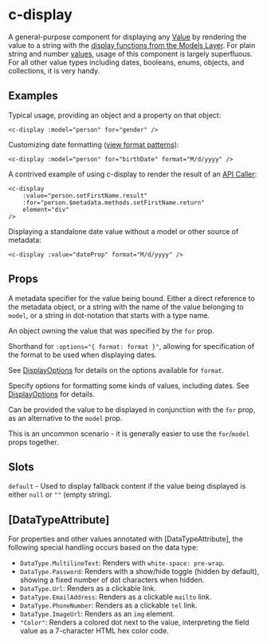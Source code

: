 
# c-display

<!-- MARKER:summary -->
A general-purpose component for displaying any [Value](/stacks/vue/layers/metadata.md#value) by rendering the value to a string with the [display functions from the Models Layer](/stacks/vue/layers/models.md#vuemodeldisplayfunctions). For plain string and number [values](/stacks/vue/layers/metadata.md), usage of this component is largely superfluous. For all other value types including dates, booleans, enums, objects, and collections, it is very handy.
<!-- MARKER:summary-end -->


## Examples

Typical usage, providing an object and a property on that object:

``` vue-html
<c-display :model="person" for="gender" />
```

Customizing date formatting ([view format patterns](https://date-fns.org/v2.29.3/docs/format)):

``` vue-html
<c-display :model="person" for="birthDate" format="M/d/yyyy" />
```

A contrived example of using c-display to render the result of an [API Caller](/stacks/vue/layers/api-clients.md#api-callers):

``` vue-html
<c-display 
    :value="person.setFirstName.result" 
    :for="person.$metadata.methods.setFirstName.return" 
    element="div"
/>
```

Displaying a standalone date value without a model or other source of metadata:

``` vue-html
<c-display :value="dateProp" format="M/d/yyyy" />
```

## Props

<Prop def="for: string | Property | Value" lang="ts" />

A metadata specifier for the value being bound. Either a direct reference to the metadata object, or a string with the name of the value belonging to `model`, or a string in dot-notation that starts with a type name.

<Prop def="model?: Model | DataSource" lang="ts" />

An object owning the value that was specified by the `for` prop.

<Prop def="format: DisplayOptions[&quot;format&quot;]" lang="ts" />

Shorthand for `:options="{ format: format }"`, allowing for specification of the format to be used when displaying dates.

See [DisplayOptions](/stacks/vue/layers/models.md#displayoptions) for details on the options available for `format`.

<Prop def="options: DisplayOptions" lang="ts" />

Specify options for formatting some kinds of values, including dates. See [DisplayOptions](/stacks/vue/layers/models.md#displayoptions) for details.

<Prop def="modelValue: any" lang="ts" />

Can be provided the value to be displayed in conjunction with the `for` prop, as an alternative to the `model` prop.

This is an uncommon scenario - it is generally easier to use the `for`/`model` props together.

## Slots

``default`` - Used to display fallback content if the value being displayed is either `null` or `""` (empty string).


## [DataTypeAttribute]

For properties and other values annotated with [DataTypeAttribute], the following special handling occurs based on the data type:

* `DataType.MultilineText`: Renders with `white-space: pre-wrap`.
* `DataType.Password`: Renders with a show/hide toggle (hidden by default), showing a fixed number of dot characters when hidden.
* `DataType.Url`: Renders as a clickable link.
* `DataType.EmailAddress`: Renders as a clickable `mailto` link.
* `DataType.PhoneNumber`: Renders as a clickable `tel` link.
* `DataType.ImageUrl`: Renders as an `img` element.
* `"Color"`: Renders a colored dot next to the value, interpreting the field value as a 7-character HTML hex color code.

